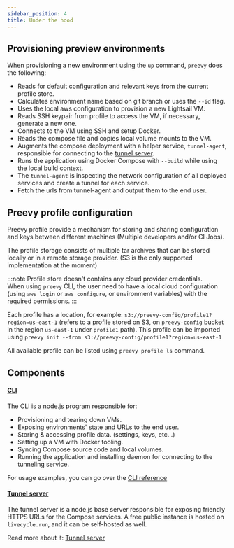 ```yaml
---
sidebar_position: 4
title: Under the hood
---
```

## Provisioning preview environments

When provisioning a new environment using the `up` command, `preevy` does the following:
- Reads for default configuration and relevant keys from the current profile store.
- Calculates environment name based on git branch or uses the `--id` flag.
- Uses the local aws configuration to provision a new Lightsail VM.
- Reads SSH keypair from profile to access the VM, if necessary, generate a new one.
- Connects to the VM using SSH and setup Docker.
- Reads the compose file and copies local volume mounts to the VM.
- Augments the compose deployment with a helper service, `tunnel-agent`, responsible for connecting to the [tunnel server](/tunnel-server/overview.md).
- Runs the application using Docker Compose with `--build` while using the local build context.
- The `tunnel-agent` is inspecting the network configuration of all deployed services and create a tunnel for each service.
- Fetch the urls from tunnel-agent and output them to the end user.

## Preevy profile configuration

Preevy profile provide a mechanism for storing and sharing configuration and keys between different machines (Multiple developers and/or CI Jobs).

The profile storage consists of multiple tar archives that can be stored locally or in a remote storage provider. (S3 is the only supported implementation at the moment)

:::note
Profile store doesn't contains any cloud provider credentials.  
When using `preevy` CLI, the user need to have a local cloud configuration (using `aws login` or `aws configure`, or environment variables) with the required permissions.
:::

Each profile has a location, for example: `s3://preevy-config/profile1?region=us-east-1` (refers to a profile stored on S3, on `preevy-config` bucket in the region `us-east-1` under `profile1` path).
This profile can be imported using `preevy init --from s3://preevy-config/profile1?region=us-east-1`

All available profile can be listed using `preevy profile ls` command.

## Components

#### [CLI](packages/cli)

The CLI is a node.js program responsible for:

- Provisioning and tearing down VMs.
- Exposing environments' state and URLs to the end user.
- Storing & accessing profile data. (settings, keys, etc...)
- Setting up a VM with Docker tooling.
- Syncing Compose source code and local volumes.
- Running the application and installing daemon for connecting to the tunneling service.

For usage examples, you can go over the [CLI reference](/cli-reference.md)

#### [Tunnel server](packages/tunnel-server)

The tunnel server is a node.js base server responsible for exposing friendly HTTPS URLs for the Compose services.
A free public instance is hosted on `livecycle.run`, and it can be self-hosted as well.

Read more about it: [Tunnel server](/tunnel-server/overview.md)
